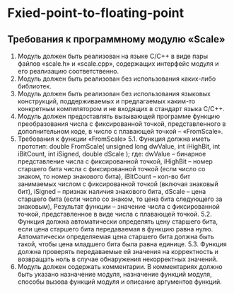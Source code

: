 # Fxied-point-to-floating-point
## Требования к программному модулю «Scale»
1. Модуль должен быть реализован на языке C/C++ в виде пары файлов «scale.h» и «scale.cpp»,
содержащих интерфейс модуля и его реализацию соответственно.
2. Модуль должен быть реализован без использования каких-либо библиотек.
3. Модуль должен быть реализован без использования языковых конструкций, поддерживаемых
и предлагаемых каким-то конкретным компилятором и не входящих в стандарт языка C/C++.
4. Модуль должен предоставлять вызывающей программе функцию преобразования числа с
фиксированной точкой, представленного в дополнительном коде, в число с плавающей точкой –
«FromScale».
5. Требования к функции «FromScale»
5.1. Функция должна иметь прототип:
double FromScale( unsigned long dwValue, int iHighBit, int iBitCount, int iSigned, double dScale );
где:
dwValue – бинарное представление числа с фиксированной точкой,
iHighBit – номер старшего бита числа с фиксированной точкой (если число со знаком, то номер
знакового бита),
iBitCount – кол-во бит занимаемых числом с фиксированной точкой (включая знаковый бит),
iSigned – признак наличия знакового бита,
dScale – цена старшего бита (если число со знаком, то цена бита следующего за знаковым),
Результат функции – значение числа с фиксированной точкой, представленное в виде числа с
плавающей точкой.
5.2. Функция должна автоматически определять цену старшего бита, если цена старшего бита
передаваемая в функцию равна нулю. Автоматически определяемая цена старшего бита должна
быть такой, чтобы цена младшего бита была равна единице.
5.3. Функция должна проверять передаваемые ей значения на корректность и возвращать ноль в
случае обнаружения некорректных значений.
6. Модуль должен содержать комментарии. В комментариях должно быть указано назначение
модуля, назначение функций модуля, способы вызова функций модуля и описание аргументов
функций.
